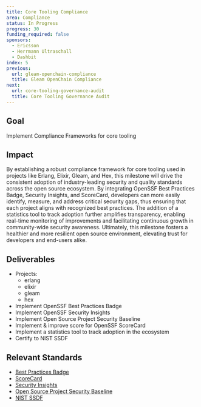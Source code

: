 ```yaml
---
title: Core Tooling Compliance
area: Compliance
status: In Progress
progress: 30
funding_required: false
sponsors:
  - Ericsson
  - Herrmann Ultraschall
  - Dashbit
index: 5
previous:
  url: gleam-openchain-compliance
  title: Gleam OpenChain Compliance
next:
  url: core-tooling-governance-audit
  title: Core Tooling Governance Audit
---
```


## Goal

Implement Compliance Frameworks for core tooling

## Impact

By establishing a robust compliance framework for core tooling used in projects
like Erlang, Elixir, Gleam, and Hex, this milestone will drive the consistent
adoption of industry-leading security and quality standards across the open
source ecosystem. By integrating OpenSSF Best Practices Badge, Security
Insights, and ScoreCard, developers can more easily identify, measure, and
address critical security gaps, thus ensuring that each project aligns with
recognized best practices. The addition of a statistics tool to track adoption
further amplifies transparency, enabling real-time monitoring of improvements
and facilitating continuous growth in community-wide security awareness.
Ultimately, this milestone fosters a healthier and more resilient open source
environment, elevating trust for developers and end-users alike.

## Deliverables

* Projects:
  - erlang
  - elixir
  - gleam
  - hex
* Implement OpenSSF Best Practices Badge
* Implement OpenSSF Security Insights
* Implement Open Source Project Security Baseline
* Implement & improve score for OpenSSF ScoreCard
* Implement a statistics tool to track adoption in the ecosystem
* Certify to NIST SSDF

## Relevant Standards

* [Best Practices Badge](https://www.bestpractices.dev/)
* [ScoreCard](https://scorecard.dev/)
* [Security Insights](https://github.com/ossf/security-insights-spec)
* [Open Source Project Security Baseline](https://baseline.openssf.org/versions/2025-02-25)
* [NIST SSDF](https://csrc.nist.gov/projects/ssdf)
